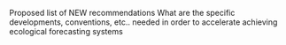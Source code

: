Proposed list of NEW recommendations
What are the specific developments, conventions, etc.. needed in order to accelerate achieving ecological forecasting systems
